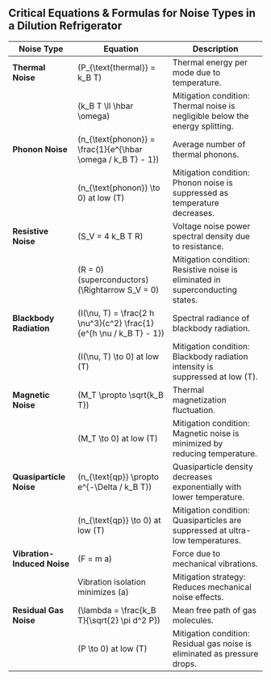 ## Critical Equations & Formulas for Noise Types in a Dilution Refrigerator

| **Noise Type**              | **Equation**                                                                                   | **Description**                                                                 |
|-----------------------------|-----------------------------------------------------------------------------------------------|---------------------------------------------------------------------------------|
| **Thermal Noise**           | \(P_{\text{thermal}} = k_B T\)                                                                | Thermal energy per mode due to temperature.                                     |
|                             | \(k_B T \ll \hbar \omega\)                                                                    | Mitigation condition: Thermal noise is negligible below the energy splitting.   |
| **Phonon Noise**            | \(n_{\text{phonon}} = \frac{1}{e^{\hbar \omega / k_B T} - 1}\)                                | Average number of thermal phonons.                                             |
|                             | \(n_{\text{phonon}} \to 0\) at low \(T\)                                                     | Mitigation condition: Phonon noise is suppressed as temperature decreases.      |
| **Resistive Noise**         | \(S_V = 4 k_B T R\)                                                                           | Voltage noise power spectral density due to resistance.                        |
|                             | \(R = 0\) (superconductors) \(\Rightarrow S_V = 0\)                                           | Mitigation condition: Resistive noise is eliminated in superconducting states.  |
| **Blackbody Radiation**     | \(I(\nu, T) = \frac{2 h \nu^3}{c^2} \frac{1}{e^{h \nu / k_B T} - 1}\)                         | Spectral radiance of blackbody radiation.                                       |
|                             | \(I(\nu, T) \to 0\) at low \(T\)                                                             | Mitigation condition: Blackbody radiation intensity is suppressed at low \(T\). |
| **Magnetic Noise**          | \(M_T \propto \sqrt{k_B T}\)                                                                 | Thermal magnetization fluctuation.                                             |
|                             | \(M_T \to 0\) at low \(T\)                                                                   | Mitigation condition: Magnetic noise is minimized by reducing temperature.      |
| **Quasiparticle Noise**     | \(n_{\text{qp}} \propto e^{-\Delta / k_B T}\)                                                | Quasiparticle density decreases exponentially with lower temperature.           |
|                             | \(n_{\text{qp}} \to 0\) at low \(T\)                                                         | Mitigation condition: Quasiparticles are suppressed at ultra-low temperatures.  |
| **Vibration-Induced Noise** | \(F = m a\)                                                                                  | Force due to mechanical vibrations.                                            |
|                             | Vibration isolation minimizes \(a\)                                                         | Mitigation strategy: Reduces mechanical noise effects.                          |
| **Residual Gas Noise**      | \(\lambda = \frac{k_B T}{\sqrt{2} \pi d^2 P}\)                                               | Mean free path of gas molecules.                                               |
|                             | \(P \to 0\) at low \(T\)                                                                     | Mitigation condition: Residual gas noise is eliminated as pressure drops.       |
